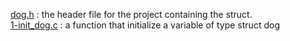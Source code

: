 [dog.h](./dog.h) : the header file for the project containing the struct. <br/>
[1-init_dog.c](./1-init_dog.c) : a function that initialize a variable of type struct dog <br/>
